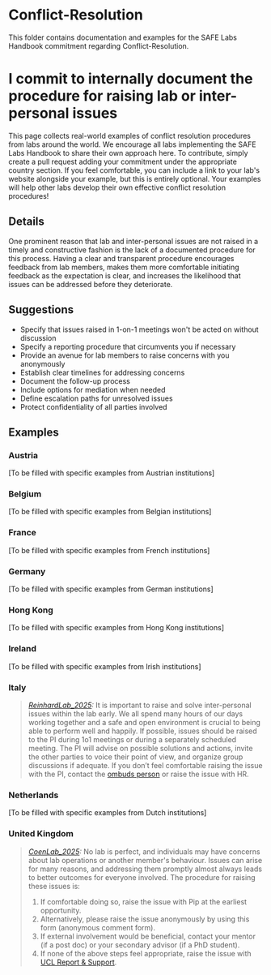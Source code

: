# Conflict-Resolution

This folder contains documentation and examples for the SAFE Labs Handbook commitment regarding Conflict-Resolution.

# I commit to internally document the procedure for raising lab or inter-personal issues

This page collects real-world examples of conflict resolution procedures from labs around the world. We encourage all labs implementing the SAFE Labs Handbook to share their own approach here. To contribute, simply create a pull request adding your commitment under the appropriate country section. If you feel comfortable, you can include a link to your lab's website alongside your example, but this is entirely optional. Your examples will help other labs develop their own effective conflict resolution procedures!

## Details
One prominent reason that lab and inter-personal issues are not raised in a timely and constructive fashion is the lack of a documented procedure for this process. Having a clear and transparent procedure encourages feedback from lab members, makes them more comfortable initiating feedback as the expectation is clear, and increases the likelihood that issues can be addressed before they deteriorate.

## Suggestions
- Specify that issues raised in 1-on-1 meetings won't be acted on without discussion
- Specify a reporting procedure that circumvents you if necessary
- Provide an avenue for lab members to raise concerns with you anonymously
- Establish clear timelines for addressing concerns
- Document the follow-up process
- Include options for mediation when needed
- Define escalation paths for unresolved issues
- Protect confidentiality of all parties involved

## Examples

### Austria
[To be filled with specific examples from Austrian institutions]

### Belgium
[To be filled with specific examples from Belgian institutions]

### France
[To be filled with specific examples from French institutions]

### Germany
[To be filled with specific examples from German institutions]

### Hong Kong
[To be filled with specific examples from Hong Kong institutions]

### Ireland
[To be filled with specific examples from Irish institutions]

### Italy
>_[ReinhardLab_2025](https://reinhardlab.org/philosophy):_ It is important to raise and solve inter-personal issues within the lab early. We all spend many hours of our days working together and a safe and open environment is crucial to being able to perform well and happily. If possible, issues should be raised to the PI during 1o1 meetings or during a separately scheduled meeting. The PI will advise on possible solutions and actions, invite the other parties to voice their point of view, and organize group discussions if adequate. If you don’t feel comfortable raising the issue with the PI, contact the [ombuds person](http://students.sissa.it/issues/ombudsperson.html) or raise the issue with HR. 

### Netherlands
[To be filled with specific examples from Dutch institutions]

### United Kingdom
>_[CoenLab_2025](https://coen-lab.com/):_ No lab is perfect, and individuals may have concerns about lab operations or another member's behaviour. Issues can arise for many reasons, and addressing them promptly almost always leads to better outcomes for everyone involved. The procedure for raising these issues is:
>
>1. If comfortable doing so, raise the issue with Pip at the earliest opportunity.
>2. Alternatively, please raise the issue anonymously by using this form (anonymous comment form).    
>3.  If external involvement would be beneficial, contact your mentor (if a post doc) or your secondary advisor (if a PhD student).
>4. If none of the above steps feel appropriate, raise the issue with [UCL Report & Support](https://report-support.ucl.ac.uk/).
